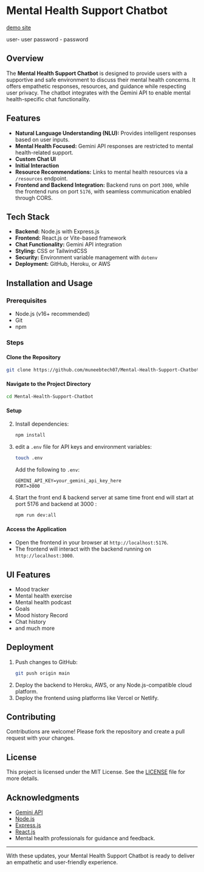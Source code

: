# Mental Health Support Chatbot
[demo site](https://mental-health-supportchatbot.onrender.com/)

user- user 
password - password
## Overview
The **Mental Health Support Chatbot** is designed to provide users with a supportive and safe environment to discuss their mental health concerns. It offers empathetic responses, resources, and guidance while respecting user privacy. The chatbot integrates with the Gemini API to enable mental health-specific chat functionality.

## Features
- **Natural Language Understanding (NLU):** Provides intelligent responses based on user inputs.
- **Mental Health Focused:** Gemini API responses are restricted to mental health-related support.
- **Custom Chat UI**   
- **Initial Interaction** 
- **Resource Recommendations:** Links to mental health resources via a `/resources` endpoint.
- **Frontend and Backend Integration:** Backend runs on port `3000`, while the frontend runs on port `5176`, with seamless communication enabled through CORS.

## Tech Stack
- **Backend:** Node.js with Express.js
- **Frontend:** React.js or Vite-based framework
- **Chat Functionality:** Gemini API integration
- **Styling:** CSS or TailwindCSS
- **Security:** Environment variable management with `dotenv`
- **Deployment:** GitHub, Heroku, or AWS

## Installation and Usage

### Prerequisites
- Node.js (v16+ recommended)
- Git
- npm

### Steps

#### Clone the Repository
```bash
git clone https://github.com/muneebtech07/Mental-Health-Support-Chatbot.git
```

#### Navigate to the Project Directory
```bash
cd Mental-Health-Support-Chatbot
```

#### Setup

2. Install dependencies:
   ```bash
   npm install
   ```
3. edit a `.env` file for API keys and environment variables:
   ```bash
   touch .env
   ```
   Add the following to `.env`:
   ```env
   GEMINI_API_KEY=your_gemini_api_key_here
   PORT=3000
   ```
4. Start the front end & backend server at same time front end will start at port 5176 and backend at 3000 :
   ```bash
   npm run dev:all
   ```

#### Access the Application
- Open the frontend in your browser at `http://localhost:5176`.
- The frontend will interact with the backend running on `http://localhost:3000`.

## UI Features
- Mood tracker
- Mental health exercise
- Mental health podcast
- Goals
- Mood history Record
- Chat history
- and much more 
## Deployment
1. Push changes to GitHub:
   ```bash
   git push origin main
   ```
2. Deploy the backend to Heroku, AWS, or any Node.js-compatible cloud platform.
3. Deploy the frontend using platforms like Vercel or Netlify.

## Contributing
Contributions are welcome! Please fork the repository and create a pull request with your changes.

## License
This project is licensed under the MIT License. See the [LICENSE](LICENSE) file for more details.

## Acknowledgments
- [Gemini API](https://gemini.api/docs)
- [Node.js](https://nodejs.org/)
- [Express.js](https://expressjs.com/)
- [React.js](https://reactjs.org/)
- Mental health professionals for guidance and feedback.

---

With these updates, your Mental Health Support Chatbot is ready to deliver an empathetic and user-friendly experience.

